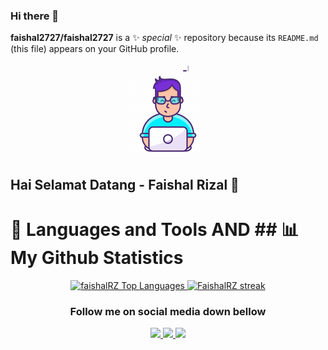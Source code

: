 ### Hi there 👋



**faishal2727/faishal2727** is a ✨ _special_ ✨ repository because its `README.md` (this file) appears on your GitHub profile.
<!-- 
Here are some ideas to get you started:

- 🔭 I’m currently working on ...
- 🌱 I’m currently learning ...
- 👯 I’m looking to collaborate on ...
- 🤔 I’m looking for help with ...
- 💬 Ask me about ...
- 📫 How to reach me: ...
- 😄 Pronouns: ...
- ⚡ Fun fact: ... -->


<div align="center">
  <img  src="https://github.com/faishal2727/faishal2727/blob/main/lottie.gif"
       alt="snake" /></a>
</div>

## Hai Selamat Datang - Faishal Rizal 👋

# 🚀 Languages and Tools AND ## 📊 My Github Statistics

<p align='center'>
<a href="https://github.com/faishal2727">
<img alt="faishalRZ Top Languages" src="https://github-readme-stats.vercel.app/api/top-langs/?username=faishal2727&langs_count=8&count_private=true&layout=compact&theme=react&hide_border=true&bg_color=0D1117" />
</a>
 <a href="https://github.com/faishal2727">
<img alt="FaishalRZ streak" src="https://github-readme-streak-stats.herokuapp.com/?user=faishal2727&show_icons=true&count_private=true&theme=react&hide_border=true&bg_color=0D1117"/>
</a>
</p>

<p align='center'>

</p>

<h3 align='center'>
 Follow me on social media down bellow
</h3>

<p align='center'>
  <a href="https://instagram.com/faishal2727">
    <img src="https://img.shields.io/badge/instagram-%23E4405F.svg?&style=for-the-badge&logo=instagram&logoColor=white" />        
  </a>
 <a href="https://github.com/faishal2727">
   <img src="https://img.shields.io/badge/GitHub-100000?style=for-the-badge&logo=github&logoColor=white"/>
 </a>
 <a href="https://twitter.com/@helloGaess_">
   <img src="https://img.shields.io/badge/Twitter-1DA1F2?style=for-the-badge&logo=twitter&logoColor=white"/>
 </a>
  





